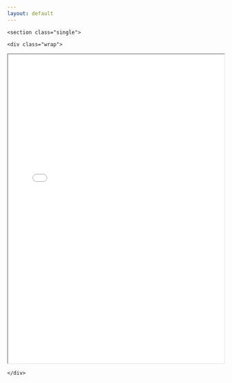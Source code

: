 ```yaml
---
layout: default
---
```


<html>

	<section class="single">

	<div class="wrap">

  <body>
    <iframe src="/docs/CV_AngelicaGoetzen_2022.pdf" width="100%" height="720px">
    </iframe>
  </body>
  
  	</div>

</section>

</html>
